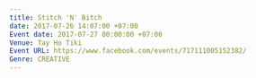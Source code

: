 ```yaml
---
title: Stitch 'N' Bitch
date: 2017-07-26 14:07:00 +07:00
Event date: 2017-07-27 00:00:00 +07:00
Venue: Tay Ho Tiki
Event URL: https://www.facebook.com/events/717111005152382/
Genre: CREATIVE
---
```


